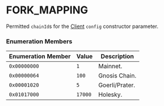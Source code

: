 # FORK\_MAPPING

Permitted `chainId`s for the [Client](../classes/client.md) `config` constructor parameter.

### Enumeration Members

| Enumeration Member | Value   | Description    |
| ------------------ | ------- | -------------- |
| `0x00000000`       | `1`     | Mainnet.       |
| `0x00000064`       | `100`   | Gnosis Chain.  |
| `0x00001020`       | `5`     | Goerli/Prater. |
| `0x01017000`       | `17000` | Holesky.       |

